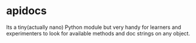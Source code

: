 # apidocs
Its a tiny(actually nano) Python module but very handy for learners and experimenters to look for available methods and doc strings on any object.  
